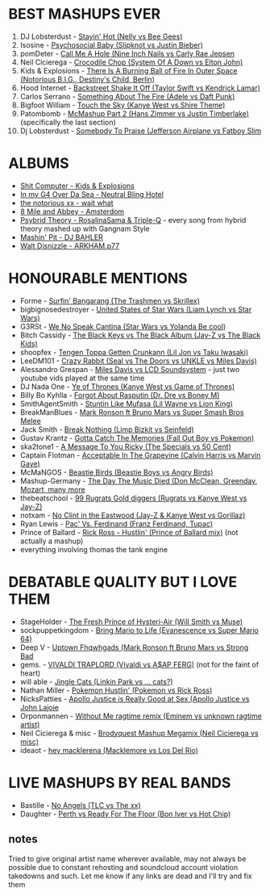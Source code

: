 BEST MASHUPS EVER
=================

1. DJ Lobsterdust - [Stayin' Hot (Nelly vs Bee Gees)](https://www.youtube.com/watch?v=-tlhMRoNJrs)
1. Isosine - [Psychosocial Baby (Slipknot vs Justin Bieber)](https://www.youtube.com/watch?v=kspPE9E1yGM)
1. pomDeter - [Call Me A Hole (Nine Inch Nails vs Carly Rae Jepsen](https://www.youtube.com/watch?v=5Lm1FL7gWl4)
1. Neil Cicierega - [Crocodile Chop (System Of A Down vs Elton John)](https://www.youtube.com/watch?v=J4cGqu2_GQQ)
1. Kids & Explosions - [There Is A Burning Ball of Fire In Outer Space (Notorious B.I.G., Destiny's Child, Berlin)](https://www.youtube.com/watch?v=AA4xY8RrDpA)
1. Hood Internet - [Backstreet Shake It Off (Taylor Swift vs Kendrick Lamar)](https://www.youtube.com/watch?v=f6m37Op3_JY)
1. Carlos Serrano - [Something About The Fire (Adele vs Daft Punk)](https://www.youtube.com/watch?v=4nVJ4WhYVWA)
1. Bigfoot William - [Touch the Sky (Kanye West vs Shire Theme)](https://soundcloud.com/willpjohnson/touch-the-sky-shire-theme)
1. Patombomb - [McMashup Part 2 (Hans Zimmer vs Justin Timberlake)](https://www.youtube.com/watch?v=V8XttfTd_zU&t=4m15s) (specifically the last section)
1. Dj Lobsterdust - [Somebody To Praise (Jefferson Airplane vs Fatboy Slim](https://www.youtube.com/watch?v=VBtI_sUuL58)

ALBUMS
======

* [Shit Computer - Kids & Explosions](http://www.kidsandexplosions.com/shitcomputer/)  
* [In my G4 Over Da Sea - Neutral Bling Hotel](https://psycosis.bandcamp.com/album/in-my-g4-over-da-sea)  
* [the notorious xx - wait what](http://waitwhat.bandcamp.com/album/the-notorious-xx)  
* [8 Mile and Abbey - Amsterdom](http://www.8mileandabbey.com/)  
* [Psybrid Theory - RosalinaSama & Triple-Q](http://triple-q.bandcamp.com/album/psybrid-theory) - every song from hybrid theory mashed up with Gangnam Style
* [Mashin' Pit - DJ BAHLER](https://djbahler.bandcamp.com/album/mashin-pit)
* [Walt Disnizzle - ARKHAM.p77](https://soundcloud.com/arkham_p77/walt_disnizzle)

HONOURABLE MENTIONS
===================

* Forme - [Surfin' Bangarang (The Trashmen vs Skrillex)](https://www.youtube.com/watch?v=QDYpP336we0)
* bigbignosedestroyer - [United States of Star Wars (Liam Lynch vs Star Wars)](https://www.youtube.com/watch?v=-3znWnEE37k)
* G3RSt - [We No Speak Cantina (Star Wars vs Yolanda Be cool)](https://www.youtube.com/watch?v=LoZQYOrVQq0)
* Bitch Cassidy - [The Black Keys vs The Black Album (Jay-Z vs The Black Kids)](https://soundcloud.com/bitch-cassidy/the-black-keys-vs-the-black)
* shoopfex - [Tengen Toppa Getten Crunkann (Lil Jon vs Taku Iwasaki)](https://www.youtube.com/watch?v=UWgNW-LUCq4)
* LeeDM101 - [Crazy Rabbit (Seal vs The Doors vs UNKLE vs Miles Davis)](https://www.youtube.com/watch?v=wGWofc7lYZU)
* Alessandro Grespan - [Miles Davis vs LCD Soundsystem](http://www.youtube.com/watch?v=huEtJw7pfLk) - just two youtube vids played at the same time
* DJ Nada One - [Ye of Thrones (Kanye West vs Game of Thrones)](https://soundcloud.com/djnadaone/ye-of-thrones)
* Billy Bo Kyhlla - [Forgot About Rasputin (Dr. Dre vs Boney M)](https://www.youtube.com/watch?v=WG4xTPAEoYY)
* SmithAgentSmith - [Stuntin Like Mufasa (Lil Wayne vs Lion King)](https://www.youtube.com/watch?v=RlSMlUetZ_Y)
* BreakManBlues - [Mark Ronson ft Bruno Mars vs Super Smash Bros Melee](https://soundcloud.com/breakmanblues/uptown-targets)
* Jack Smith - [Break Nothing (Limp Bizkit vs Seinfeld)](https://www.youtube.com/watch?v=HjZyT4YfIiY)
* Gustav Krantz - [Gotta Catch The Memories (Fall Out Boy vs Pokemon)](https://soundcloud.com/gustavkrantzmashups/gotta-catch-the-memories-fall-out-boy-vs-pokemon-theme)
* ska2tone1 - [A Message To You Ricky (The Specials vs 50 Cent)](https://www.youtube.com/watch?v=itmiXhCFrn4)
* Captain Flotman - [Acceptable In The Grapevine (Calvin Harris vs Marvin Gaye)](https://soundcloud.com/captain-flotman/acceptable-in-the-grapevine)
* McMaNGOS - [Beastie Birds (Beastie Boys vs Angry Birds)](https://soundcloud.com/mcmangos/beastie-birds)
* Mashup-Germany - [The Day The Music Died (Don McClean, Greenday, Mozart, many more](https://www.youtube.com/watch?v=7Vr3beWalYA)
* thebeatschool - [99 Rugrats Gold diggers (Rugrats vs Kanye West vs Jay-Z)](https://www.youtube.com/watch?v=cN_sSuu8nSE)
* notxam - [No Clint in the Eastwood (Jay-Z & Kanye West vs Gorillaz)](http://notxam.tumblr.com/post/49834941113/my-good-friend-lorn-had-this-ridiculous-fantastic)
* Ryan Lewis - [Pac' Vs. Ferdinand (Franz Ferdinand, Tupac)](https://www.youtube.com/watch?v=1Q9AiWAhfbY)
* Prince of Ballard - [Rick Ross - Hustlin' (Prince of Ballard mix)](https://www.youtube.com/watch?v=_ZEJacBjuMw) (not actually a mashup)
* everything involving thomas the tank engine

DEBATABLE QUALITY BUT I LOVE THEM
====================================
* StageHolder - [The Fresh Prince of Hysteri-Air (Will Smith vs Muse)](https://www.youtube.com/watch?v=z6H0q71f9XU)
* sockpuppetkingdom - [Bring Mario to Life (Evanescence vs Super Mario 64)](https://soundcloud.com/net_bastard/bring-mario-to-life) 
* Deep V - [Uptown Fhqwhgads (Mark Ronson ft Bruno Mars vs Strong Bad](https://www.youtube.com/watch?v=t6IKTNmn3Uo)
* gems. - [VIVALDI TRAPLORD (Vivaldi vs A$AP FERG)](https://soundcloud.com/gemsmke/vivaldi-traplord) (not for the faint of heart)
* will able - [Jingle Cats (Linkin Park vs ... cats?)](https://www.youtube.com/watch?v=Tll5vf1NI3k)
* Nathan Miller - [Pokemon Hustlin' (Pokemon vs Rick Ross)](https://www.youtube.com/watch?v=_tPeNHBy5GQ)
* NicksPatties - [Apollo Justice is Really Good at Sex (Apollo Justice vs John Lajoie](https://soundcloud.com/nickspatties/apollo-justice-is-really-good-at-sex)
* Orponmannen - [Without Me ragtime remix (Eminem vs unknown ragtime artist)](https://www.youtube.com/watch?v=icVlW_MdrCA)
* Neil Cicierega & misc - [Brodyquest Mashup Megamix (Neil Cicierega vs misc)](https://www.youtube.com/watch?v=YqBLxzn6kcU)
* ideaot - [hey macklerena (Macklemore vs Los Del Rio)](https://soundcloud.com/ideaot/macklerena)

LIVE MASHUPS BY REAL BANDS
==========================
* Bastille - [No Angels (TLC vs The xx)](https://www.youtube.com/watch?v=8MHZ3GwPRqA)
* Daughter - [Perth vs Ready For The Floor (Bon Iver vs Hot Chip)](https://www.youtube.com/watch?v=3IiyG5-kIN8)


notes
-----

Tried to give original artist name wherever available, may not always be possible due to constant rehosting and soundcloud account violation takedowns and such. Let me know if any links are dead and I'll try and fix them

